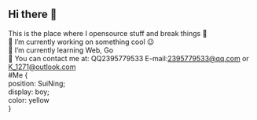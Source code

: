 ## Hi there 👋  
This is the place where I opensource stuff and break things 🤣  
🔭  I’m currently working on something cool 😉  
🌱  I’m currently learning Web, Go  
💬  You can contact me at: QQ2395779533 E-mail:2395779533@qq.com or K_1271@outlook.com  
#Me {  
  position: SuiNing;   
  display: boy;   
  color: yellow   
}  
